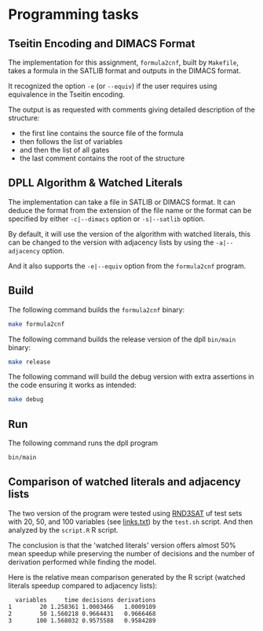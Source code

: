 # Programming tasks

## Tseitin Encoding and DIMACS Format

The implementation for this assignment, `formula2cnf`, built by `Makefile`, takes a formula in the SATLIB format and outputs in the DIMACS format.

It recognized the option `-e` (or `--equiv`) if the user requires using equivalence in the Tseitin encoding.

The output is as requested with comments giving detailed description of the structure:

- the first line contains the source file of the formula
- then follows the list of variables
- and then the list of all gates
- the last comment contains the root of the structure

## DPLL Algorithm &  Watched Literals

The implementation can take a file in SATLIB or DIMACS format. It can deduce the format from the extension of the file name or the format can be specified by either `-c|--dimacs` option or `-s|--satlib` option.

By default, it will use the version of the algorithm with watched literals, this can be changed to the version with adjacency lists by using the `-a|--adjacency` option.

And it also supports the `-e|--equiv` option from the `formula2cnf` program.

## Build

The following command builds the `formula2cnf` binary:

```sh
make formula2cnf
```

The following command builds the release version of the dpll `bin/main` binary:

```sh
make release
```

The following command will build the debug version with extra assertions in the code ensuring it works as intended:

```sh
make debug
```

## Run

The following command runs the dpll program

```sh
bin/main
```

## Comparison of watched literals and adjacency lists

The two version of the program were tested using [RND3SAT](https://www.cs.ubc.ca/~hoos/SATLIB/Benchmarks/SAT/RND3SAT/descr.html) uf test sets with 20, 50, and 100 variables (see [links.txt](links.txt)) by the `test.sh` script. And then analyzed by the  `script.R` R script.

The conclusion is that the 'watched literals' version offers almost 50% mean speedup while preserving the number of decisions and the number of derivation performed while finding the model.

Here is the relative mean comparison generated by the R script (watched literals speedup compared to adjacency lists):

```
  variables     time decisions derivations
1        20 1.258361 1.0003466   1.0009109
2        50 1.560218 0.9664431   0.9666468
3       100 1.568032 0.9575588   0.9584289
```

